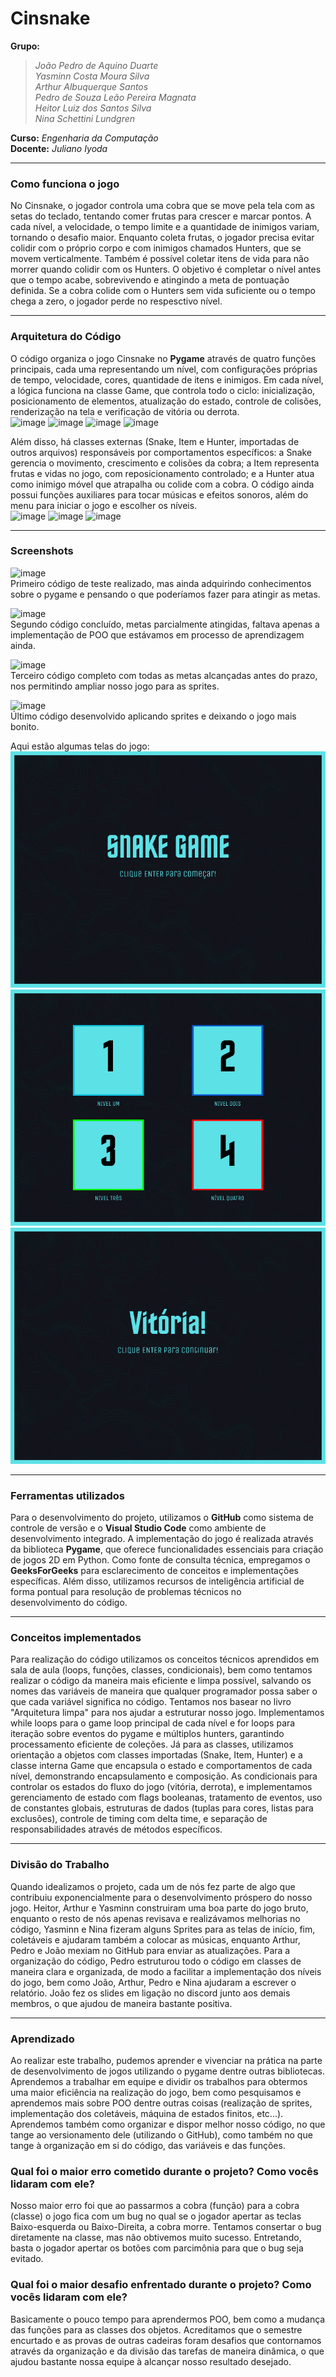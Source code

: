 # Cinsnake

**Grupo:**  
>*João Pedro de Aquino Duarte*  
>*Yasminn Costa Moura Silva*  
>*Arthur Albuquerque Santos*  
>*Pedro de Souza Leão Pereira Magnata*  
>*Heitor Luiz dos Santos Silva*  
>*Nina Schettini Lundgren*  

**Curso:** *Engenharia da Computação*  
**Docente:** *Juliano Iyoda*  

---
### Como funciona o jogo
  No Cinsnake, o jogador controla uma cobra que se move pela tela com as setas do teclado, tentando comer frutas para crescer e marcar pontos. A cada nível, a velocidade, o tempo limite e a quantidade de inimigos variam, tornando o desafio maior. Enquanto coleta frutas, o jogador precisa evitar colidir com o próprio corpo e com inimigos chamados Hunters, que se movem verticalmente. Também é possível coletar itens de vida para não morrer quando colidir com  os Hunters. O objetivo é completar o nível antes que o tempo acabe, sobrevivendo e atingindo a meta de pontuação definida. Se a cobra colide com o Hunters sem vida suficiente ou o tempo chega a zero, o jogador perde no respesctivo nível.

---
### Arquitetura do Código
  O código organiza o jogo Cinsnake no **Pygame** através de quatro funções principais, cada uma representando um nível, com configurações próprias de tempo, velocidade, cores, quantidade de itens e inimigos. Em cada nível, a lógica funciona na classe Game, que controla todo o ciclo: inicialização, posicionamento de elementos, atualização do estado, controle de colisões, renderização na tela e verificação de vitória ou derrota.  
![image](https://github.com/Albubu07/snake-game/blob/8b134a622dbfd3b4213a855a2489bcaa1b83aff9/vers%C3%B5es/images/nvl1.png)
![image](https://github.com/Albubu07/snake-game/blob/8b134a622dbfd3b4213a855a2489bcaa1b83aff9/vers%C3%B5es/images/nvl2.png)
![image](https://github.com/Albubu07/snake-game/blob/8b134a622dbfd3b4213a855a2489bcaa1b83aff9/vers%C3%B5es/images/nvl3.png)
![image](https://github.com/Albubu07/snake-game/blob/8b134a622dbfd3b4213a855a2489bcaa1b83aff9/vers%C3%B5es/images/nvl4.png)

  Além disso, há classes externas (Snake, Item e Hunter, importadas de outros arquivos) responsáveis por comportamentos específicos: a Snake gerencia o movimento, crescimento e colisões da cobra; a Item representa frutas e vidas no jogo, com reposicionamento controlado; e a Hunter atua como inimigo móvel que atrapalha ou colide com a cobra. O código ainda possui funções auxiliares para tocar músicas e efeitos sonoros, além do menu para iniciar o jogo e escolher os níveis.  
![image](https://github.com/Albubu07/snake-game/blob/8b134a622dbfd3b4213a855a2489bcaa1b83aff9/vers%C3%B5es/images/snake.png)
![image](https://github.com/Albubu07/snake-game/blob/8b134a622dbfd3b4213a855a2489bcaa1b83aff9/vers%C3%B5es/images/hunter.png)
![image](https://github.com/Albubu07/snake-game/blob/8b134a622dbfd3b4213a855a2489bcaa1b83aff9/vers%C3%B5es/images/Item.png)

---
### Screenshots
![image](https://github.com/Albubu07/snake-game/blob/main/versões/images/image1.png)  
Primeiro código de teste realizado, mas ainda adquirindo conhecimentos sobre o pygame e pensando o que poderíamos fazer para atingir as metas.  

![image](https://github.com/Albubu07/snake-game/blob/main/versões/images/image2.png)  
Segundo código concluído, metas parcialmente atingidas, faltava apenas a implementação de POO que estávamos em processo de aprendizagem ainda.  

![image](https://github.com/Albubu07/snake-game/blob/main/versões/images/image3.jpeg)  
Terceiro código completo com todas as metas alcançadas antes do prazo, nos permitindo ampliar nosso jogo para as sprites.  

![image](https://github.com/Albubu07/snake-game/blob/7f1c1992d6a4e9acda99e7d685353b8c31b98bbd/vers%C3%B5es/images/image4.jpeg)  
Último código desenvolvido aplicando sprites e deixando o jogo mais bonito.  

Aqui estão algumas telas do jogo:  
![image](https://github.com/Albubu07/snake-game/blob/bf5f973f5a1c473d95ba1045f53780ff23edd55f/images/menus/menu.png)
![image](https://github.com/Albubu07/snake-game/blob/bf5f973f5a1c473d95ba1045f53780ff23edd55f/images/menus/select.png)
![image](https://github.com/Albubu07/snake-game/blob/bf5f973f5a1c473d95ba1045f53780ff23edd55f/images/menus/win.png)

---
### Ferramentas utilizados
  Para o desenvolvimento do projeto, utilizamos o **GitHub** como sistema de controle de versão e o **Visual Studio Code** como ambiente de desenvolvimento integrado. A implementação do jogo é realizada através da biblioteca **Pygame**, que oferece funcionalidades essenciais para criação de jogos 2D em Python.
Como fonte de consulta técnica, empregamos o **GeeksForGeeks** para esclarecimento de conceitos e implementações específicas. Além disso, utilizamos recursos de inteligência artificial de forma pontual para resolução de problemas técnicos no desenvolvimento do código.

---
### Conceitos implementados
  Para realização do código utilizamos os conceitos técnicos aprendidos em sala de aula (loops, funções, classes, condicionais), bem como tentamos realizar o código da maneira mais eficiente e limpa possível, salvando os nomes das variáveis de maneira que qualquer programador possa saber o que cada variável significa no código. Tentamos nos basear no livro "Arquitetura limpa" para nos ajudar a estruturar nosso jogo. Implementamos while loops para o game loop principal de cada nível e for loops para iteração sobre eventos do pygame e múltiplos hunters, garantindo processamento eficiente de coleções. Já para as classes, utilizamos orientação a objetos com classes importadas (Snake, Item, Hunter) e a classe interna Game que encapsula o estado e comportamentos de cada nível, demonstrando encapsulamento e composição. As condicionais para controlar os estados do fluxo do jogo (vitória, derrota), e implementamos gerenciamento de estado com flags booleanas, tratamento de eventos, uso de constantes globais, estruturas de dados (tuplas para cores, listas para exclusões), controle de timing com delta time, e separação de responsabilidades através de métodos específicos.

---
### Divisão do Trabalho
  Quando idealizamos o projeto, cada um de nós fez parte de algo que contribuiu exponencialmente para o desenvolvimento próspero do nosso jogo. Heitor, Arthur e Yasminn construiram uma boa parte do jogo bruto, enquanto o resto de nós apenas revisava e realizávamos melhorias no código, Yasminn e Nina fizeram alguns Sprites para as telas de início, fim, coletáveis e ajudaram também a colocar as músicas, enquanto Arthur, Pedro e João mexiam no GitHub para enviar as atualizações. Para a organização do código, Pedro estruturou todo o código em classes de maneira clara e organizada, de modo a facilitar a implementação dos níveis do jogo, bem como João, Arthur, Pedro e Nina ajudaram a escrever o relatório. João fez os slides em ligação no discord junto aos demais membros, o que ajudou de maneira bastante positiva.

---
### Aprendizado
  Ao realizar este trabalho, pudemos aprender e vivenciar na prática na parte de desenvolvimento de jogos utilizando o pygame dentre outras bibliotecas. Aprendemos a trabalhar em equipe e dividir os trabalhos para obtermos uma maior eficiência na realização do jogo, bem como pesquisamos e aprendemos mais sobre POO dentre outras coisas (realização de sprites, implementação dos coletáveis, máquina de estados finitos, etc...). Aprendemos também como organizar e dispor melhor nosso código, no que tange ao versionamento dele (utilizando o GitHub), como também no que tange à organização em si do código, das variáveis e das funções.
### Qual foi o maior erro cometido durante o projeto? Como vocês lidaram com ele?
  Nosso maior erro foi que ao passarmos a cobra (função) para a cobra (classe) o jogo fica com um bug no qual se o jogador apertar as teclas Baixo-esquerda ou Baixo-Direita, a cobra morre. Tentamos consertar o bug diretamente na classe, mas não obtivemos muito sucesso. Entretando, basta o jogador apertar os botões com parcimônia para que o bug seja evitado.
### Qual foi o maior desafio enfrentado durante o projeto? Como vocês lidaram com ele?
  Basicamente o pouco tempo para aprendermos POO, bem como a mudança das funções para as classes dos objetos. Acreditamos que o semestre encurtado e as provas de outras cadeiras foram desafios que contornamos através da organização e da divisão das tarefas de maneira dinâmica, o que ajudou bastante nossa equipe à alcançar nosso resultado desejado.




